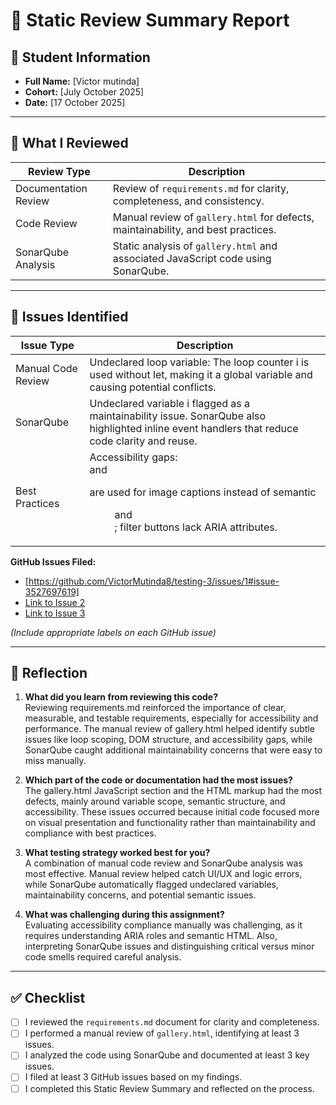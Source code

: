 # 🧪 Static Review Summary Report

## 👤 Student Information

- **Full Name:** [Victor mutinda]  
- **Cohort:** [July October 2025]  
- **Date:** [17 October 2025]  

---

## 🧪 What I Reviewed

| Review Type           | Description                                                                 |
|-----------------------|-----------------------------------------------------------------------------|
| Documentation Review  | Review of `requirements.md` for clarity, completeness, and consistency.     |
| Code Review           | Manual review of `gallery.html` for defects, maintainability, and best practices. |
| SonarQube Analysis    | Static analysis of `gallery.html` and associated JavaScript code using SonarQube. |

---

## 🐛 Issues Identified

| Issue Type            | Description                                                                 |
|-----------------------|-----------------------------------------------------------------------------|
| Manual Code Review    | Undeclared loop variable: The loop counter i is used without let, making it a global variable and causing potential conflicts.
| SonarQube             | Undeclared variable i flagged as a maintainability issue. SonarQube also highlighted inline event handlers that reduce code clarity and reuse. |
| Best Practices        | Accessibility gaps: <div> and <p> are used for image captions instead of semantic <figure> and <figcaption>; filter buttons lack ARIA attributes.

**GitHub Issues Filed:**  
- [https://github.com/VictorMutinda8/testing-3/issues/1#issue-3527697619]
- [Link to Issue 2]([#](https://github.com/VictorMutinda8/testing-3/issues/2#issue-3527707215))  
- [Link to Issue 3]([#](https://github.com/VictorMutinda8/testing-3/issues/3#issue-3527718995))  

*(Include appropriate labels on each GitHub issue)*

---

## 💬 Reflection

1. **What did you learn from reviewing this code?**  
   Reviewing requirements.md reinforced the importance of clear, measurable, and testable requirements, especially for accessibility and performance. The manual review of gallery.html helped identify subtle issues like loop scoping, DOM structure, and accessibility gaps, while SonarQube caught additional maintainability concerns that were easy to miss manually.

2. **Which part of the code or documentation had the most issues?**  
   The gallery.html JavaScript section and the HTML markup had the most defects, mainly around variable scope, semantic structure, and accessibility. These issues occurred because initial code focused more on visual presentation and functionality rather than maintainability and compliance with best practices.
   
4. **What testing strategy worked best for you?**  
   A combination of manual code review and SonarQube analysis was most effective. Manual review helped catch UI/UX and logic errors, while SonarQube automatically flagged undeclared variables, maintainability concerns, and potential semantic issues.
   
6. **What was challenging during this assignment?**  
  Evaluating accessibility compliance manually was challenging, as it requires understanding ARIA roles and semantic HTML. Also, interpreting SonarQube issues and distinguishing critical versus minor code smells required careful analysis.
---

## ✅ Checklist

- [ ] I reviewed the `requirements.md` document for clarity and completeness.  
- [ ] I performed a manual review of `gallery.html`, identifying at least 3 issues.  
- [ ] I analyzed the code using SonarQube and documented at least 3 key issues.  
- [ ] I filed at least 3 GitHub issues based on my findings.  
- [ ] I completed this Static Review Summary and reflected on the process.
